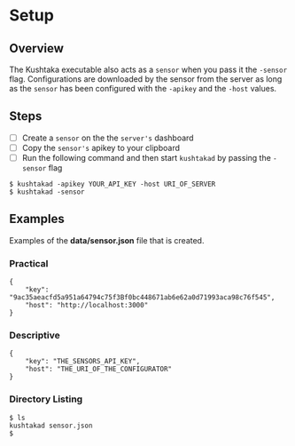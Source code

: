 # Setup

## Overview

The Kushtaka executable also acts as a `sensor` when you pass it the `-sensor` flag. Configurations are downloaded by the sensor from the server as long as the `sensor` has been configured with the `-apikey` and the `-host` values.

## Steps

* [ ] Create a `sensor` on the the `server's` dashboard
* [ ] Copy the `sensor's` apikey to your clipboard
* [ ] Run the following command and then start `kushtakad` by passing the `-sensor` flag

```text
$ kushtakad -apikey YOUR_API_KEY -host URI_OF_SERVER
$ kushtakad -sensor
```

## Examples

Examples of the **data/sensor.json** file that is created.

### Practical 

```text
{
	"key": "9ac35aeacfd5a951a64794c75f3Bf0bc448671ab6e62a0d71993aca98c76f545",
	"host": "http://localhost:3000"
}
```

### Descriptive 

```text
{
	"key": "THE_SENSORS_API_KEY",
	"host": "THE_URI_OF_THE_CONFIGURATOR"
}
```

### Directory Listing

```text
$ ls
kushtakad sensor.json
$
```

